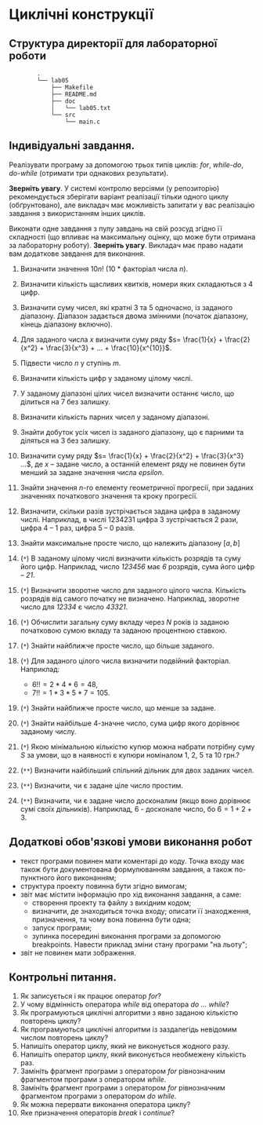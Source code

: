 # Циклічні конструкції

## Структура директорії для лабораторної роботи

```
		.
		└── lab05
		    ├── Makefile
		    ├── README.md
		    ├── doc
		    │   └── lab05.txt
		    └── src
		        └── main.c
```

## Індивідуальні завдання.
Реалізувати програму за допомогою трьох типів циклів: *for*, *while-do*, *do-while* (отримати три однакових результати).

**Зверніть увагу**. У системі контролю версіями (у репозиторію) рекомендується зберігати варіант реалізації тільки одного циклу (обґрунтовано), але викладач має можливість запитати у вас реалізацію завдання з використанням інших циклів.

Виконати одне завдання з пулу завдань на свій розсуд згідно її складності (що впливає на максимальну оцінку, що може бути отримана за лабораторну роботу). **Зверніть увагу**. Викладач має право надати вам додаткове завдання для виконання.

1.  Визначити значення $10n!$  (10 * факторіал числа *n*). 
2.  Визначити кількість щасливих квитків, номери яких складаються з 4 цифр.
3.  Визначити суму чисел, які кратні 3 та 5 одночасно, із заданого діапазону. Діапазон задається двома змінними (початок діапазону, кінець діапазону включно). 
4.  Для заданого числа *x* визначити суму ряду $s= \frac{1}{x} + \frac{2}{x^2} + \frac{3}{x^3} + ... + \frac{10}{x^{10}}$. 
5.  Підвести число *n* у ступінь *m*.
6.  Визначити кількість цифр у заданому цілому числі.
7.  У заданому діапазоні цілих чисел визначити останнє число, що ділиться на 7 без залишку.
8.  Визначити кількість парних чисел у заданому діапазоні.
9.  Знайти добуток усіх чисел із заданого діапазону, що є парними та діляться на 3 без залишку.
10. Визначити суму ряду $s= \frac{1}{x} + \frac{2}{x^2} + \frac{3}{x^3} ...$, де *x* – задане число, а останній елемент ряду не повинен бути менший за задане значення числа *epsilon*.
11.	Знайти значення *n*-го елементу геометричної прогресії, при заданих значеннях початкового значення та кроку прогресії.
12.	Визначити, скільки разів зустрічається задана цифра в заданому числі. Наприклад, в числі 1234231 цифра 3 зустрічається 2 рази, цифра 4 – 1 раз, цифра 5 – 0 разів. 
13. Знайти максимальне просте число, що належить діапазону $[a, b]$
13.	(`*`) В заданому цілому числі визначити кількість розрядів та суму його цифр. Наприклад, число *123456* має *6* розрядів, сума його цифр – *21*.
14.	(`*`) Визначити зворотне число для заданого цілого числа. Кількість розрядів від самого початку не 
визначено. Наприклад, зворотне число для *12334* є число *43321*.
15.	(`*`) Обчислити загальну суму вкладу через *N* років із заданою початковою сумою вкладу та заданою процентною ставкою. 
16.	(`*`) Знайти найближче просте число, що більше заданого.
17.	(`*`) Для заданого цілого числа визначити подвійний факторіал. Наприклад:
	- $6!! = 2 * 4* 6 = 48$,
	- $7!! = 1 * 3 * 5 * 7 = 105$.
18.	(`*`) Знайти найближче просте число, що менше за задане.
19.	(`*`) Знайти найбільше 4-значне число, сума цифр якого дорівнює заданому числу. 
20.	(`*`) Якою мінімальною кількістю купюр можна набрати потрібну суму *S* за умови, що в наявності є купюри номіналом 1, 2, 5 та 10 грн.?

21.  (`**`) Визначити найбільший спільний дільник для двох заданих чисел.
22.  (`**`) Визначити, чи є задане ціле число простим.
23.  (`**`) Визначити, чи є задане число досконалим (якщо воно дорівнює сумі своїх дільників). Наприклад, 6 - досконале число, бо $6 = 1+2+3$.

## Додаткові обов'язкові умови виконання робот

- текст програми повинен мати коментарі до коду. Точка входу має також бути документована формулюванням завдання, а також по-пунктного його виконанням;
- структура проекту повинна бути згідно вимогам;
- звіт має містити інформацію про хід виконання завдання, а саме:
   - створення проекту та файлу з вихідним кодом;
   - визначити, де знаходиться точка входу; описати її знаходження, призначення, та чому вона повинна бути одна;
   - запуск програми; 
   - зупинка посередині виконання програми за допомогою breakpoints. Навести приклад зміни стану програми "на льоту";
- звіт не повинен мати зображення.

## Контрольні питання. 
1.  Як записується і як працює оператор *for*? 
2.  У чому відмінність оператора *while* від оператора *do ... while*? 
3.  Як програмуються циклічні алгоритми з явно заданою кількістю повторень циклу? 
4.  Як програмуються циклічні алгоритми із заздалегідь невідомим числом повторень циклу? 
5.  Напишіть оператор циклу, який не виконується жодного разу. 
6.  Напишіть оператор циклу, який виконується необмежену кількість раз. 
7.  Замініть фрагмент програми з оператором *for* рівнозначним фрагментом програми з оператором *while*. 
8.  Замініть фрагмент програми з оператором *for* рівнозначним фрагментом програми з оператором *do  while*. 
9.  Як можна перервати виконання оператора циклу?
10. Яке призначення операторів *break* і *continue*?

